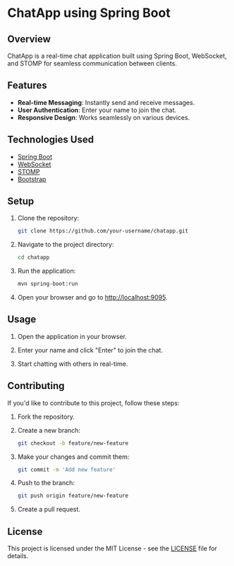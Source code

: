 # ChatApp using Spring Boot

## Overview

ChatApp is a real-time chat application built using Spring Boot, WebSocket, and STOMP for seamless communication between clients.

## Features

- **Real-time Messaging**: Instantly send and receive messages.
- **User Authentication**: Enter your name to join the chat.
- **Responsive Design**: Works seamlessly on various devices.

## Technologies Used

- [Spring Boot](https://spring.io/projects/spring-boot)
- [WebSocket](https://docs.spring.io/spring-framework/docs/current/reference/html/web.html#websocket)
- [STOMP](https://stomp.github.io/)
- [Bootstrap](https://getbootstrap.com/)

## Setup

1. Clone the repository:

    ```bash
    git clone https://github.com/your-username/chatapp.git
    ```

2. Navigate to the project directory:

    ```bash
    cd chatapp
    ```

3. Run the application:

    ```bash
    mvn spring-boot:run
    ```

4. Open your browser and go to [http://localhost:9095](http://localhost:9095).

## Usage

1. Open the application in your browser.

2. Enter your name and click "Enter" to join the chat.

3. Start chatting with others in real-time.

## Contributing

If you'd like to contribute to this project, follow these steps:

1. Fork the repository.

2. Create a new branch:

    ```bash
    git checkout -b feature/new-feature
    ```

3. Make your changes and commit them:

    ```bash
    git commit -m 'Add new feature'
    ```

4. Push to the branch:

    ```bash
    git push origin feature/new-feature
    ```

5. Create a pull request.

## License

This project is licensed under the MIT License - see the [LICENSE](LICENSE) file for details.
